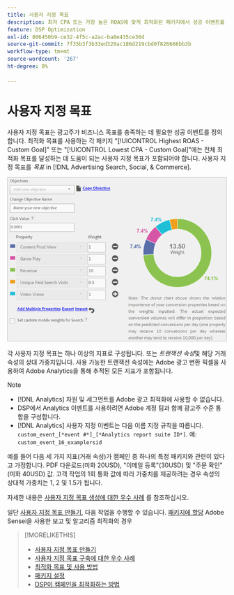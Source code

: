 ```yaml
---
title: 사용자 지정 목표
description: 최저 CPA 또는 가장 높은 ROAS에 맞게 최적화된 패키지에서 성공 이벤트를 정의하는 사용자 지정 목표에 대해 알아봅니다.
feature: DSP Optimization
exl-id: 806450b9-ce32-4f5c-a2ac-ba8e435ce36d
source-git-commit: 7f35b3f3b33ed320ac186d219cbd0f826666bb3b
workflow-type: tm+mt
source-wordcount: '267'
ht-degree: 0%

---
```


# 사용자 지정 목표

사용자 지정 목표는 광고주가 비즈니스 목표를 충족하는 데 필요한 성공 이벤트를 정의합니다. 최적화 목표를 사용하는 각 패키지 &quot;[!UICONTROL Highest ROAS - Custom Goal]&quot; 또는 &quot;[!UICONTROL Lowest CPA - Custom Goal]&quot;에는 전체 최적화 목표를 달성하는 데 도움이 되는 사용자 지정 목표가 포함되어야 합니다. 사용자 지정 목표를 *목표* in [!DNL Advertising Search, Social, & Commerce].

![사용자 지정 목표](/help/dsp/assets/objective-goals.png)

각 사용자 지정 목표는 하나 이상의 지표로 구성됩니다. 또는 *트랜잭션 속성*&#x200B;및 해당 거래 속성의 상대 가중치입니다. 사용 가능한 트랜잭션 속성에는 Adobe 광고 변환 픽셀을 사용하여 Adobe Analytics을 통해 추적된 모든 지표가 포함됩니다.

>[!NOTE]
>
>* [!DNL Analytics] 차원 및 세그먼트를 Adobe 광고 최적화에 사용할 수 없습니다.
>* DSP에서 Analytics 이벤트를 사용하려면 Adobe 계정 팀과 함께 광고주 수준 통합을 구성합니다.
>* [!DNL Analytics] 사용자 지정 이벤트는 다음 이름 지정 규칙을 따릅니다. `custom_event_[*event #*]_[*Analytics report suite ID*]`. 예: `custom_event_16_examplersid`


예를 들어 다음 세 가지 지표(거래 속성)가 캠페인 중 하나의 특정 패키지와 관련이 있다고 가정합니다. PDF 다운로드(미화 20USD), &quot;이메일 등록&quot;(30USD) 및 &quot;주문 확인&quot;(미화 40USD) 값. 고객 작업의 1회 통화 값에 따라 가중치를 제공하려는 경우 속성의 상대적 가중치는 1, 2 및 1.5가 됩니다.

자세한 내용은 [사용자 지정 목표 생성에 대한 우수 사례](custom-goal-best-practices.md) 를 참조하십시오.

일단 [사용자 지정 목표 만들기](custom-goal-create.md), 다음 작업을 수행할 수 있습니다. [패키지에 할당](/help/dsp/campaign-management/packages/package-settings.md) Adobe Sensei을 사용한 보고 및 알고리즘 최적화의 경우

>[!MORELIKETHIS]
>
>* [사용자 지정 목표 만들기](custom-goal-create.md)
>* [사용자 지정 목표 구축에 대한 우수 사례](custom-goal-best-practices.md)
>* [최적화 목표 및 사용 방법](optimization-goals.md)
>* [패키지 설정](/help/dsp/campaign-management/packages/package-settings.md)
> * [DSP이 캠페인을 최적화하는 방법](optimization-how-dsp-optimizes-campaigns.md)

